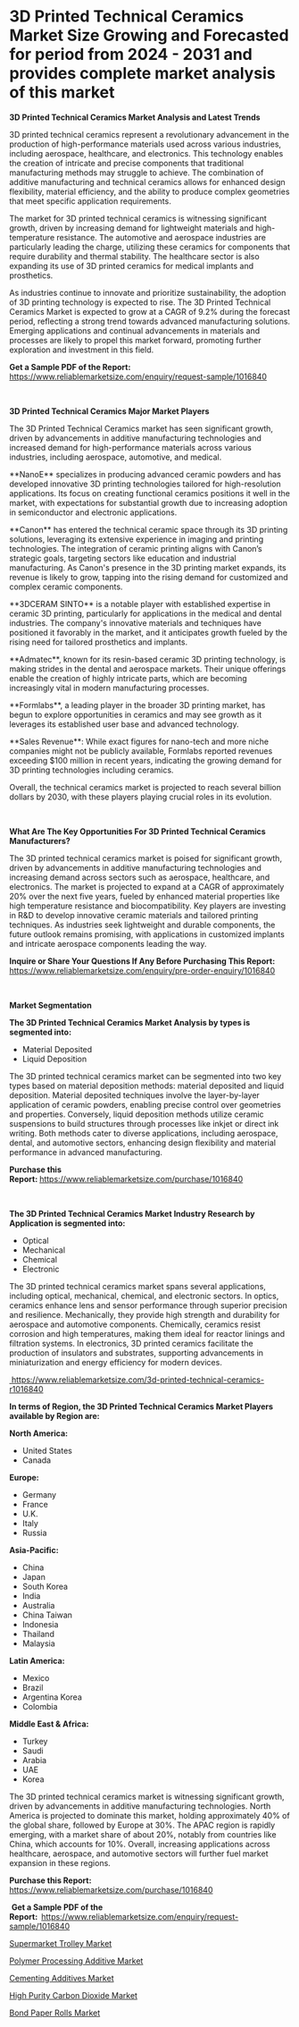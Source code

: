 <p><h1>3D Printed Technical Ceramics Market Size Growing and Forecasted for period from 2024 - 2031 and provides complete market analysis of this market</h1></p><p><strong>3D Printed Technical Ceramics Market Analysis and Latest Trends</strong></p>
<p><p>3D printed technical ceramics represent a revolutionary advancement in the production of high-performance materials used across various industries, including aerospace, healthcare, and electronics. This technology enables the creation of intricate and precise components that traditional manufacturing methods may struggle to achieve. The combination of additive manufacturing and technical ceramics allows for enhanced design flexibility, material efficiency, and the ability to produce complex geometries that meet specific application requirements.</p><p>The market for 3D printed technical ceramics is witnessing significant growth, driven by increasing demand for lightweight materials and high-temperature resistance. The automotive and aerospace industries are particularly leading the charge, utilizing these ceramics for components that require durability and thermal stability. The healthcare sector is also expanding its use of 3D printed ceramics for medical implants and prosthetics.</p><p>As industries continue to innovate and prioritize sustainability, the adoption of 3D printing technology is expected to rise. The 3D Printed Technical Ceramics Market is expected to grow at a CAGR of 9.2% during the forecast period, reflecting a strong trend towards advanced manufacturing solutions. Emerging applications and continual advancements in materials and processes are likely to propel this market forward, promoting further exploration and investment in this field.</p></p>
<p><strong>Get a Sample PDF of the Report:&nbsp;</strong> <a href="https://www.reliablemarketsize.com/enquiry/request-sample/1016840">https://www.reliablemarketsize.com/enquiry/request-sample/1016840</a></p>
<p>&nbsp;</p>
<p><strong>3D Printed Technical Ceramics Major Market Players</strong></p>
<p><p>The 3D Printed Technical Ceramics market has seen significant growth, driven by advancements in additive manufacturing technologies and increased demand for high-performance materials across various industries, including aerospace, automotive, and medical.</p><p>**NanoE** specializes in producing advanced ceramic powders and has developed innovative 3D printing technologies tailored for high-resolution applications. Its focus on creating functional ceramics positions it well in the market, with expectations for substantial growth due to increasing adoption in semiconductor and electronic applications.</p><p>**Canon** has entered the technical ceramic space through its 3D printing solutions, leveraging its extensive experience in imaging and printing technologies. The integration of ceramic printing aligns with Canon’s strategic goals, targeting sectors like education and industrial manufacturing. As Canon's presence in the 3D printing market expands, its revenue is likely to grow, tapping into the rising demand for customized and complex ceramic components.</p><p>**3DCERAM SINTO** is a notable player with established expertise in ceramic 3D printing, particularly for applications in the medical and dental industries. The company's innovative materials and techniques have positioned it favorably in the market, and it anticipates growth fueled by the rising need for tailored prosthetics and implants. </p><p>**Admatec**, known for its resin-based ceramic 3D printing technology, is making strides in the dental and aerospace markets. Their unique offerings enable the creation of highly intricate parts, which are becoming increasingly vital in modern manufacturing processes.</p><p>**Formlabs**, a leading player in the broader 3D printing market, has begun to explore opportunities in ceramics and may see growth as it leverages its established user base and advanced technology.</p><p>**Sales Revenue**: While exact figures for nano-tech and more niche companies might not be publicly available, Formlabs reported revenues exceeding $100 million in recent years, indicating the growing demand for 3D printing technologies including ceramics. </p><p>Overall, the technical ceramics market is projected to reach several billion dollars by 2030, with these players playing crucial roles in its evolution.</p></p>
<p>&nbsp;</p>
<p><strong>What Are The Key Opportunities For 3D Printed Technical Ceramics Manufacturers?</strong></p>
<p><p>The 3D printed technical ceramics market is poised for significant growth, driven by advancements in additive manufacturing technologies and increasing demand across sectors such as aerospace, healthcare, and electronics. The market is projected to expand at a CAGR of approximately 20% over the next five years, fueled by enhanced material properties like high temperature resistance and biocompatibility. Key players are investing in R&D to develop innovative ceramic materials and tailored printing techniques. As industries seek lightweight and durable components, the future outlook remains promising, with applications in customized implants and intricate aerospace components leading the way.</p></p>
<p><strong>Inquire or Share Your Questions If Any Before Purchasing This Report:</strong> <a href="https://www.reliablemarketsize.com/enquiry/pre-order-enquiry/1016840">https://www.reliablemarketsize.com/enquiry/pre-order-enquiry/1016840</a></p>
<p>&nbsp;</p>
<p><strong>Market Segmentation</strong></p>
<p><strong>The 3D Printed Technical Ceramics Market Analysis by types is segmented into:</strong></p>
<p><ul><li>Material Deposited</li><li>Liquid Deposition</li></ul></p>
<p><p>The 3D printed technical ceramics market can be segmented into two key types based on material deposition methods: material deposited and liquid deposition. Material deposited techniques involve the layer-by-layer application of ceramic powders, enabling precise control over geometries and properties. Conversely, liquid deposition methods utilize ceramic suspensions to build structures through processes like inkjet or direct ink writing. Both methods cater to diverse applications, including aerospace, dental, and automotive sectors, enhancing design flexibility and material performance in advanced manufacturing.</p></p>
<p><strong>Purchase this Report:&nbsp;</strong><a href="https://www.reliablemarketsize.com/purchase/1016840">https://www.reliablemarketsize.com/purchase/1016840</a></p>
<p>&nbsp;</p>
<p><strong>The 3D Printed Technical Ceramics Market Industry Research by Application is segmented into:</strong></p>
<p><ul><li>Optical</li><li>Mechanical</li><li>Chemical</li><li>Electronic</li></ul></p>
<p><p>The 3D printed technical ceramics market spans several applications, including optical, mechanical, chemical, and electronic sectors. In optics, ceramics enhance lens and sensor performance through superior precision and resilience. Mechanically, they provide high strength and durability for aerospace and automotive components. Chemically, ceramics resist corrosion and high temperatures, making them ideal for reactor linings and filtration systems. In electronics, 3D printed ceramics facilitate the production of insulators and substrates, supporting advancements in miniaturization and energy efficiency for modern devices.</p></p>
<p><a href="https://www.reliablemarketsize.com/3d-printed-technical-ceramics-r1016840">&nbsp;https://www.reliablemarketsize.com/3d-printed-technical-ceramics-r1016840</a></p>
<p><strong>In terms of Region, the 3D Printed Technical Ceramics Market Players available by Region are:</strong></p>
<p>
    <p> <strong> North America: </strong>
        <ul>
            <li>United States</li>
            <li>Canada</li>
        </ul>
        </p> 
    <p> <strong> Europe: </strong>
        <ul>
            <li>Germany</li>
            <li>France</li>
            <li>U.K.</li>
            <li>Italy</li>
            <li>Russia</li>
        </ul>
        </p> 
    <p> <strong> Asia-Pacific: </strong>
        <ul>
            <li>China</li>
            <li>Japan</li>
            <li>South Korea</li>
            <li>India</li>
            <li>Australia</li>
            <li>China Taiwan</li>
            <li>Indonesia</li>
            <li>Thailand</li>
            <li>Malaysia</li>
        </ul>
        </p> 
    <p> <strong> Latin America: </strong>
        <ul>
            <li>Mexico</li>
            <li>Brazil</li>
            <li>Argentina Korea</li>
            <li>Colombia</li>
        </ul>
        </p> 
    <p> <strong> Middle East & Africa: </strong>
        <ul>
            <li>Turkey</li>
            <li>Saudi</li>
            <li>Arabia</li>
            <li>UAE</li>
            <li>Korea</li>
        </ul>
    </p>
    </p>
<p><p>The 3D printed technical ceramics market is witnessing significant growth, driven by advancements in additive manufacturing technologies. North America is projected to dominate this market, holding approximately 40% of the global share, followed by Europe at 30%. The APAC region is rapidly emerging, with a market share of about 20%, notably from countries like China, which accounts for 10%. Overall, increasing applications across healthcare, aerospace, and automotive sectors will further fuel market expansion in these regions.</p></p>
<p><strong>Purchase this Report: </strong><a href="https://www.reliablemarketsize.com/purchase/1016840">https://www.reliablemarketsize.com/purchase/1016840</a></p>
<p>&nbsp;<strong>Get a Sample PDF of the Report:&nbsp;&nbsp;</strong><a href="https://www.reliablemarketsize.com/enquiry/request-sample/1016840">https://www.reliablemarketsize.com/enquiry/request-sample/1016840</a></p>
<p><strong></strong></p>
<p><p><a href="https://www.linkedin.com/pulse/how-regional-markets-adapting-supermarket-trolley-market-innovations-o5whe?trackingId=WgK%2FGSbgRTOB5jQRi9yCNA%3D%3D">Supermarket Trolley Market</a></p><p><a href="https://medium.com/@tedbrakus/the-polymer-processing-additive-market-is-experiencing-higher-than-anticipated-demand-compared-ba40b94f673a">Polymer Processing Additive Market</a></p><p><a href="https://medium.com/@tedbrakus/the-growth-of-the-cementing-additives-market-has-been-significant-driven-by-various-critical-18ee0aef4e67">Cementing Additives Market</a></p><p><a href="https://issuu.com/reportprime-2/docs/high-purity-carbon-dioxide-market-s_c36d8170f68201">High Purity Carbon Dioxide Market</a></p><p><a href="https://www.linkedin.com/pulse/bond-paper-rolls-market-size-growth-trends-industry-analysis-t1gre?trackingId=9LcZLdGRRq%2BeefT6%2FsdPhQ%3D%3D">Bond Paper Rolls Market</a></p></p>